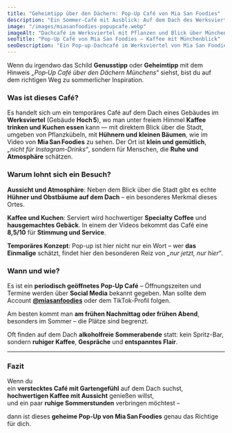 ```yaml
---
title: "Geheimtipp über den Dächern: Pop‑Up Café von Mia San Foodies"
description: "Ein Sommer-Café mit Ausblick: Auf dem Dach des Werksviertels serviert Mia San Foodies Kaffee, Kuchen und entspannte Atmosphäre zwischen Kräutern und Hühnern."
image: "/images/miasanfoodies-popupcafe.webp"
imageAlt: "Dachcafé im Werksviertel mit Pflanzen und Blick über München"
seoTitle: "Pop‑Up Café von Mia San Foodies – Kaffee mit Münchenblick"
seoDescription: "Ein Pop-up-Dachcafé im Werksviertel von Mia San Foodies: Specialty Coffee, hausgemachte Kuchen, grüne Oase und Hühner unter Obstbäumen – nur im Sommer!"
---
```


Wenn du irgendwo das Schild **Genusstipp** oder **Geheimtipp** mit dem Hinweis *„Pop‑Up Café über den Dächern Münchens“* siehst, bist du auf dem richtigen Weg zu sommerlicher Inspiration.

### Was ist dieses Café?

Es handelt sich um ein temporäres Café auf dem Dach eines Gebäudes im **Werksviertel** (Gebäude **Hoch 5**), wo man unter freiem Himmel **Kaffee trinken und Kuchen essen** kann — mit direktem Blick über die Stadt, umgeben von Pflanzkübeln, mit **Hühnern und kleinen Bäumen**, wie im Video von **Mia San Foodies** zu sehen. Der Ort ist **klein und gemütlich**, *„nicht für Instagram-Drinks“*, sondern für Menschen, die **Ruhe und Atmosphäre** schätzen.

### Warum lohnt sich ein Besuch?

**Aussicht und Atmosphäre**: Neben dem Blick über die Stadt gibt es echte **Hühner und Obstbäume auf dem Dach** – ein besonderes Merkmal dieses Ortes.

**Kaffee und Kuchen**: Serviert wird hochwertiger **Specialty Coffee** und **hausgemachtes Gebäck**. In einem der Videos bekommt das Café eine **8,5/10** für **Stimmung und Service**.

**Temporäres Konzept**: Pop-up ist hier nicht nur ein Wort – wer **das Einmalige** schätzt, findet hier den besonderen Reiz von *„nur jetzt, nur hier“*.

### Wann und wie?

Es ist ein **periodisch geöffnetes Pop‑Up Café** – Öffnungszeiten und Termine werden über **Social Media** bekannt gegeben. Man sollte dem Account [**@miasanfoodies**](https://www.instagram.com/miasanfoodies/) oder dem TikTok-Profil folgen.

Am besten kommt man **am frühen Nachmittag oder frühen Abend**, besonders im Sommer – die Plätze sind begrenzt.

Oft finden auf dem Dach **alkoholfreie Sommerabende** statt: kein Spritz-Bar, sondern **ruhiger Kaffee**, **Gespräche** und **entspanntes Flair**.

---

### Fazit

Wenn du  
ein **verstecktes Café mit Gartengefühl** auf dem Dach suchst,  
**hochwertigen Kaffee mit Aussicht** genießen willst,  
und ein paar **ruhige Sommerstunden** verbringen möchtest –

dann ist dieses **geheime Pop‑Up von Mia San Foodies** genau das Richtige für dich.
